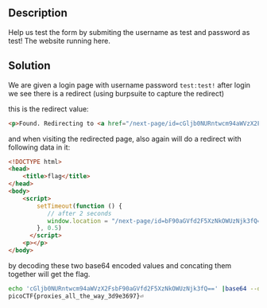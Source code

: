 ## Description
Help us test the form by submiting the username as test and password as test! The website running here.

## Solution
We are given a login page with username password `test:test!`
after login we see there is a redirect (using burpsuite to capture the redirect)

this is the redirect value:
```html
<p>Found. Redirecting to <a href="/next-page/id=cGljb0NURntwcm94aWVzX2Fs">/next-page/id=cGljb0NURntwcm94aWVzX2Fs</a></p>
```

and when visiting the redirected page, also again will do a redirect with following data in it:
```html
<!DOCTYPE html>
<head>
    <title>flag</title>
</head>
<body>
    <script>
        setTimeout(function () {
           // after 2 seconds
           window.location = "/next-page/id=bF90aGVfd2F5XzNkOWUzNjk3fQ==";
        }, 0.5)
      </script>
    <p></p>
</body>
```

by decoding these two base64 encoded values and concating them together will get the flag.

```bash
echo 'cGljb0NURntwcm94aWVzX2FsbF90aGVfd2F5XzNkOWUzNjk3fQ==' |base64 --decode
picoCTF{proxies_all_the_way_3d9e3697}⏎  
```